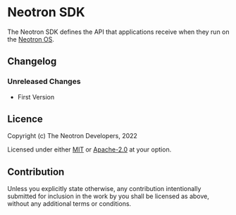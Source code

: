 # Neotron SDK

The Neotron SDK defines the API that applications receive when they run on the
[Neotron OS](https://github.com/neotron-compute/neotron-os).

## Changelog

### Unreleased Changes

* First Version

## Licence

Copyright (c) The Neotron Developers, 2022

Licensed under either [MIT](./LICENSE-MIT) or [Apache-2.0](./LICENSE-APACHE) at
your option.

## Contribution

Unless you explicitly state otherwise, any contribution intentionally submitted
for inclusion in the work by you shall be licensed as above, without any
additional terms or conditions.
